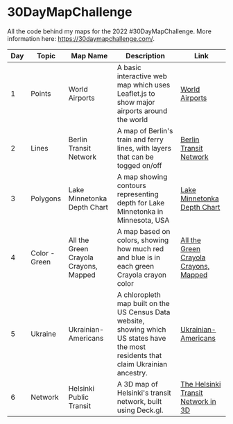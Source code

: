 # 30DayMapChallenge
All the code behind my maps for the 2022 #30DayMapChallenge. More information here: https://30daymapchallenge.com/.

| **Day** | **Topic**     | **Map Name**                          | **Description**                                                                                                                       | **Link**                                                                                              |
|---------|---------------|---------------------------------------|---------------------------------------------------------------------------------------------------------------------------------------|-------------------------------------------------------------------------------------------------------|
| 1       | Points        | World Airports                        | A basic interactive web map which uses Leaflet.js to show major airports around the world                                             | [World Airports](https://www.carston.org/30DayMapChallenge/day_01_points)                             |
| 2       | Lines         | Berlin Transit Network                | A map of Berlin's train and ferry lines, with layers that can be togged on/off                                                        | [Berlin Transit Network](https://www.carston.org/30DayMapChallenge/day_02_lines)                      |
| 3       | Polygons      | Lake Minnetonka Depth Chart           | A map showing contours representing depth for Lake Minnetonka in Minnesota, USA                                                       | [Lake Minnetonka Depth Chart](https://www.carston.org/30DayMapChallenge/day_03_polygons)              |
| 4       | Color - Green | All the Green Crayola Crayons, Mapped | A map based on colors, showing how much red and blue is in each green Crayola crayon color                                            | [All the Green Crayola Crayons, Mapped](https://www.carston.org/30DayMapChallenge/day_04_color_green) |
| 5       | Ukraine       | Ukrainian-Americans                   | A chloropleth map built on the US Census Data website, showing which US states have the most residents that claim Ukrainian ancestry. | [Ukrainian-Americans](https://www.carston.org/30DayMapChallenge/day_05_ukraine)                       |
| 6       | Network       | Helsinki Public Transit               | A 3D map of Helsinki's transit network, built using Deck.gl.                                                                          | [The Helsinki Transit Network in 3D](https://www.carston.org/30DayMapChallenge/day_06_network/dist)   |